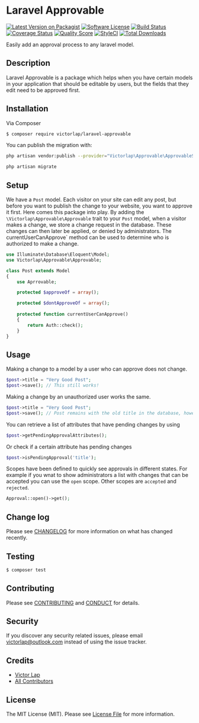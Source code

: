 # Laravel Approvable

[![Latest Version on Packagist][ico-version]][link-packagist]
[![Software License][ico-license]](LICENSE.md)
[![Build Status][ico-travis]][link-travis]
[![Coverage Status][ico-scrutinizer]][link-scrutinizer]
[![Quality Score][ico-code-quality]][link-code-quality]
[![StyleCI](https://styleci.io/repos/80375034/shield?branch=master)](https://styleci.io/repos/80375034)
[![Total Downloads][ico-downloads]][link-downloads]

Easily add an approval process to any laravel model.

## Description

Laravel Approvable is a package which helps when you have certain models in your application that should be editable by users, but the fields that they edit need to be approved first.

## Installation

Via Composer

``` bash
$ composer require victorlap/laravel-approvable
```

You can publish the migration with:
```bash
php artisan vendor:publish --provider="Victorlap\Approvable\ApprovableServiceProvider" --tag="migrations"
```

```bash
php artisan migrate
```

## Setup
We have a `Post` model. Each visitor on your site can edit any post, but before you want to publish the change to your website, you want to approve it first. Here comes this package into play. By adding the `\Victorlap\Approvable\Approvable` trait to your `Post` model, when a visitor makes a change, we store a change request in the database. These changes can then later be applied, or denied by administrators. The  currentUserCanApprove` method can be used to determine who is authorized to make a change.

```php
use Illuminate\Database\Eloquent\Model;
use Victorlap\Approvable\Approvable;

class Post extends Model
{
    use Aprrovable;

    protected $approveOf = array();

    protected $dontApproveOf = array();
    
    protected function currentUserCanApprove()
    {
        return Auth::check();
    }
}
```

## Usage
Making a change to a model by a user who can approve does not change.
```php
$post->title = "Very Good Post";
$post->save(); // This still works!
```

Making a change by an unauthorized user works the same.
```php
$post->title = "Very Good Post";
$post->save(); // Post remains with the old title in the database, however a change request is now also present.
```

You can retrieve a list of attributes that have pending changes by using
```php
$post->getPendingApprovalAttributes();
```

Or check if a certain attribute has pending changes
```php
$post->isPendingApproval('title');
```

Scopes have been defined to quickly see approvals in different states. For example if you wnat to show administrators a list with changes that can be accepted you can use the `open` scope. Other scopes are `accepted` and `rejected`.
```php
Approval::open()->get();
```

## Change log

Please see [CHANGELOG](CHANGELOG.md) for more information on what has changed recently.

## Testing

``` bash
$ composer test
```

## Contributing

Please see [CONTRIBUTING](CONTRIBUTING.md) and [CONDUCT](CONDUCT.md) for details.

## Security

If you discover any security related issues, please email victorlap@outlook.com instead of using the issue tracker.

## Credits

- [Victor Lap][link-author]
- [All Contributors][link-contributors]

## License

The MIT License (MIT). Please see [License File](LICENSE.md) for more information.

[ico-version]: https://img.shields.io/packagist/v/victorlap/laravel-approvable.svg?style=flat-square
[ico-license]: https://img.shields.io/badge/license-MIT-brightgreen.svg?style=flat-square
[ico-travis]: https://img.shields.io/travis/victorlap/laravel-approvable/master.svg?style=flat-square
[ico-scrutinizer]: https://img.shields.io/scrutinizer/coverage/g/victorlap/laravel-approvable.svg?style=flat-square
[ico-code-quality]: https://img.shields.io/scrutinizer/g/victorlap/laravel-approvable.svg?style=flat-square
[ico-downloads]: https://img.shields.io/packagist/dt/victorlap/laravel-approvable.svg?style=flat-square

[link-packagist]: https://packagist.org/packages/victorlap/laravel-approvable
[link-travis]: https://travis-ci.org/victorlap/laravel-approvable
[link-scrutinizer]: https://scrutinizer-ci.com/g/victorlap/laravel-approvable/code-structure
[link-code-quality]: https://scrutinizer-ci.com/g/victorlap/laravel-approvable
[link-downloads]: https://packagist.org/packages/victorlap/laravel-approvable
[link-author]: https://github.com/victorlap
[link-contributors]: ../../contributors
